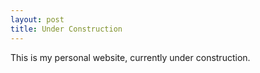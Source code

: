 ```yaml
---
layout: post
title: Under Construction
---
```


This is my personal website, currently under construction.
